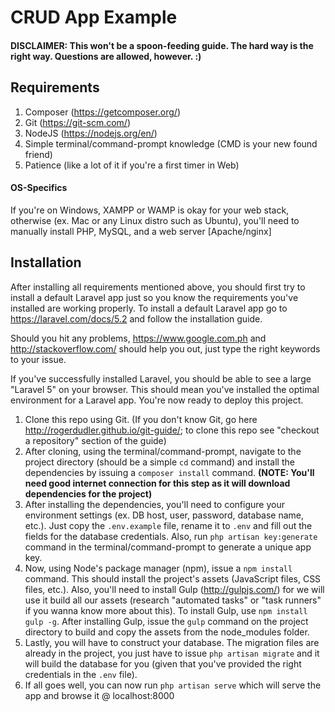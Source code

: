 # CRUD App Example

#### DISCLAIMER: This won't be a spoon-feeding guide. The hard way is the right way. Questions are allowed, however. :)

## Requirements

1. Composer (https://getcomposer.org/)
2. Git (https://git-scm.com/)
3. NodeJS (https://nodejs.org/en/)
4. Simple terminal/command-prompt knowledge (CMD is your new found friend)
5. Patience (like a lot of it if you're a first timer in Web)

#### OS-Specifics
If you're on Windows, XAMPP or WAMP is okay for your web stack, otherwise (ex. Mac or any Linux distro such as Ubuntu), you'll need to manually install PHP, MySQL, and a web server [Apache/nginx]

## Installation
After installing all requirements mentioned above, you should first try to install a default Laravel app just so you know the requirements you've installed are working properly. To install a default Laravel app go to https://laravel.com/docs/5.2 and follow the installation guide.

Should you hit any problems, https://www.google.com.ph and http://stackoverflow.com/ should help you out, just type the right keywords to your issue.

If you've successfully installed Laravel, you should be able to see a large "Laravel 5" on your browser. This should mean you've installed the optimal environment for a Laravel app. You're now ready to deploy this project.

1. Clone this repo using Git. (If you don't know Git, go here http://rogerdudler.github.io/git-guide/; to clone this repo see "checkout a repository" section of the guide)
2. After cloning, using the terminal/command-prompt, navigate to the project directory (should be a simple `cd` command) and install the dependencies by issuing a `composer install` command. **(NOTE: You'll need good internet connection for this step as it will download dependencies for the project)**
3. After installing the dependencies, you'll need to configure your environment settings (ex. DB host, user, password, database name, etc.). Just copy the `.env.example` file, rename it to `.env` and fill out the fields for the database credentials. Also, run `php artisan key:generate` command in the terminal/command-prompt to generate a unique app key.
4. Now, using Node's package manager (npm), issue a `npm install` command. This should install the project's assets (JavaScript files, CSS files, etc.). Also, you'll need to install Gulp (http://gulpjs.com/) for we will use it build all our assets (research "automated tasks" or "task runners" if you wanna know more about this). To install Gulp, use `npm install gulp -g`. After installing Gulp, issue the `gulp` command on the project directory to build and copy the assets from the node_modules folder.
5. Lastly, you will have to construct your database. The migration files are already in the project, you just have to issue `php artisan migrate` and it will build the database for you (given that you've provided the right credentials in the `.env` file).
6. If all goes well, you can now run `php artisan serve` which will serve the app and browse it @ localhost:8000